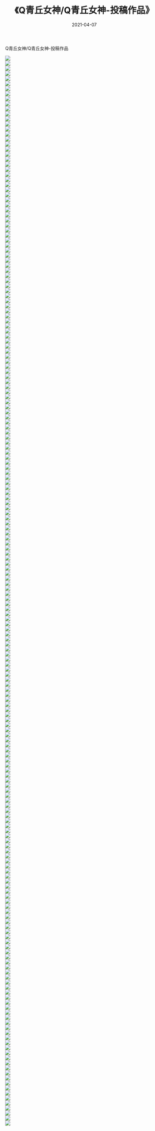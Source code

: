 ﻿---
layout: post
title:  《Q青丘女神/Q青丘女神-投稿作品》
date:   2021-04-07
img: http://pic.660000.xyz/1:/网络美图/2021/Q青丘女神/Q青丘女神-投稿作品/000.jpg
categories: [美女, 清纯, 唯美]
---

Q青丘女神/Q青丘女神-投稿作品

 ![](http://pic.660000.xyz/1:/网络美图/2021/Q青丘女神/Q青丘女神-投稿作品/001.jpg) <br>![](http://pic.660000.xyz/1:/网络美图/2021/Q青丘女神/Q青丘女神-投稿作品/002.jpg) <br>![](http://pic.660000.xyz/1:/网络美图/2021/Q青丘女神/Q青丘女神-投稿作品/003.jpg) <br>![](http://pic.660000.xyz/1:/网络美图/2021/Q青丘女神/Q青丘女神-投稿作品/004.jpg) <br>![](http://pic.660000.xyz/1:/网络美图/2021/Q青丘女神/Q青丘女神-投稿作品/005.jpg) <br>![](http://pic.660000.xyz/1:/网络美图/2021/Q青丘女神/Q青丘女神-投稿作品/006.jpg) <br>![](http://pic.660000.xyz/1:/网络美图/2021/Q青丘女神/Q青丘女神-投稿作品/007.jpg) <br>![](http://pic.660000.xyz/1:/网络美图/2021/Q青丘女神/Q青丘女神-投稿作品/008.jpg) <br>![](http://pic.660000.xyz/1:/网络美图/2021/Q青丘女神/Q青丘女神-投稿作品/009.jpg) <br>![](http://pic.660000.xyz/1:/网络美图/2021/Q青丘女神/Q青丘女神-投稿作品/010.jpg) <br>![](http://pic.660000.xyz/1:/网络美图/2021/Q青丘女神/Q青丘女神-投稿作品/011.jpg) <br>![](http://pic.660000.xyz/1:/网络美图/2021/Q青丘女神/Q青丘女神-投稿作品/012.jpg) <br>![](http://pic.660000.xyz/1:/网络美图/2021/Q青丘女神/Q青丘女神-投稿作品/013.jpg) <br>![](http://pic.660000.xyz/1:/网络美图/2021/Q青丘女神/Q青丘女神-投稿作品/014.jpg) <br>![](http://pic.660000.xyz/1:/网络美图/2021/Q青丘女神/Q青丘女神-投稿作品/015.jpg) <br>![](http://pic.660000.xyz/1:/网络美图/2021/Q青丘女神/Q青丘女神-投稿作品/016.jpg) <br>![](http://pic.660000.xyz/1:/网络美图/2021/Q青丘女神/Q青丘女神-投稿作品/017.jpg) <br>![](http://pic.660000.xyz/1:/网络美图/2021/Q青丘女神/Q青丘女神-投稿作品/018.jpg) <br>![](http://pic.660000.xyz/1:/网络美图/2021/Q青丘女神/Q青丘女神-投稿作品/019.jpg) <br>![](http://pic.660000.xyz/1:/网络美图/2021/Q青丘女神/Q青丘女神-投稿作品/020.jpg) <br>![](http://pic.660000.xyz/1:/网络美图/2021/Q青丘女神/Q青丘女神-投稿作品/021.jpg) <br>![](http://pic.660000.xyz/1:/网络美图/2021/Q青丘女神/Q青丘女神-投稿作品/022.jpg) <br>![](http://pic.660000.xyz/1:/网络美图/2021/Q青丘女神/Q青丘女神-投稿作品/023.jpg) <br>![](http://pic.660000.xyz/1:/网络美图/2021/Q青丘女神/Q青丘女神-投稿作品/024.jpg) <br>![](http://pic.660000.xyz/1:/网络美图/2021/Q青丘女神/Q青丘女神-投稿作品/025.jpg) <br>![](http://pic.660000.xyz/1:/网络美图/2021/Q青丘女神/Q青丘女神-投稿作品/026.jpg) <br>![](http://pic.660000.xyz/1:/网络美图/2021/Q青丘女神/Q青丘女神-投稿作品/027.jpg) <br>![](http://pic.660000.xyz/1:/网络美图/2021/Q青丘女神/Q青丘女神-投稿作品/028.jpg) <br>![](http://pic.660000.xyz/1:/网络美图/2021/Q青丘女神/Q青丘女神-投稿作品/029.jpg) <br>![](http://pic.660000.xyz/1:/网络美图/2021/Q青丘女神/Q青丘女神-投稿作品/030.jpg) <br>![](http://pic.660000.xyz/1:/网络美图/2021/Q青丘女神/Q青丘女神-投稿作品/031.jpg) <br>![](http://pic.660000.xyz/1:/网络美图/2021/Q青丘女神/Q青丘女神-投稿作品/032.jpg) <br>![](http://pic.660000.xyz/1:/网络美图/2021/Q青丘女神/Q青丘女神-投稿作品/033.jpg) <br>![](http://pic.660000.xyz/1:/网络美图/2021/Q青丘女神/Q青丘女神-投稿作品/034.jpg) <br>![](http://pic.660000.xyz/1:/网络美图/2021/Q青丘女神/Q青丘女神-投稿作品/035.jpg) <br>![](http://pic.660000.xyz/1:/网络美图/2021/Q青丘女神/Q青丘女神-投稿作品/036.jpg) <br>![](http://pic.660000.xyz/1:/网络美图/2021/Q青丘女神/Q青丘女神-投稿作品/037.jpg) <br>![](http://pic.660000.xyz/1:/网络美图/2021/Q青丘女神/Q青丘女神-投稿作品/038.jpg) <br>![](http://pic.660000.xyz/1:/网络美图/2021/Q青丘女神/Q青丘女神-投稿作品/039.jpg) <br>![](http://pic.660000.xyz/1:/网络美图/2021/Q青丘女神/Q青丘女神-投稿作品/040.jpg) <br>![](http://pic.660000.xyz/1:/网络美图/2021/Q青丘女神/Q青丘女神-投稿作品/041.jpg) <br>![](http://pic.660000.xyz/1:/网络美图/2021/Q青丘女神/Q青丘女神-投稿作品/042.jpg) <br>![](http://pic.660000.xyz/1:/网络美图/2021/Q青丘女神/Q青丘女神-投稿作品/043.jpg) <br>![](http://pic.660000.xyz/1:/网络美图/2021/Q青丘女神/Q青丘女神-投稿作品/044.jpg) <br>![](http://pic.660000.xyz/1:/网络美图/2021/Q青丘女神/Q青丘女神-投稿作品/045.jpg) <br>![](http://pic.660000.xyz/1:/网络美图/2021/Q青丘女神/Q青丘女神-投稿作品/046.jpg) <br>![](http://pic.660000.xyz/1:/网络美图/2021/Q青丘女神/Q青丘女神-投稿作品/047.jpg) <br>![](http://pic.660000.xyz/1:/网络美图/2021/Q青丘女神/Q青丘女神-投稿作品/048.jpg) <br>![](http://pic.660000.xyz/1:/网络美图/2021/Q青丘女神/Q青丘女神-投稿作品/049.jpg) <br>![](http://pic.660000.xyz/1:/网络美图/2021/Q青丘女神/Q青丘女神-投稿作品/050.jpg) <br>![](http://pic.660000.xyz/1:/网络美图/2021/Q青丘女神/Q青丘女神-投稿作品/051.jpg) <br>![](http://pic.660000.xyz/1:/网络美图/2021/Q青丘女神/Q青丘女神-投稿作品/052.jpg) <br>![](http://pic.660000.xyz/1:/网络美图/2021/Q青丘女神/Q青丘女神-投稿作品/053.jpg) <br>![](http://pic.660000.xyz/1:/网络美图/2021/Q青丘女神/Q青丘女神-投稿作品/054.jpg) <br>![](http://pic.660000.xyz/1:/网络美图/2021/Q青丘女神/Q青丘女神-投稿作品/055.jpg) <br>![](http://pic.660000.xyz/1:/网络美图/2021/Q青丘女神/Q青丘女神-投稿作品/056.jpg) <br>![](http://pic.660000.xyz/1:/网络美图/2021/Q青丘女神/Q青丘女神-投稿作品/057.jpg) <br>![](http://pic.660000.xyz/1:/网络美图/2021/Q青丘女神/Q青丘女神-投稿作品/058.jpg) <br>![](http://pic.660000.xyz/1:/网络美图/2021/Q青丘女神/Q青丘女神-投稿作品/059.jpg) <br>![](http://pic.660000.xyz/1:/网络美图/2021/Q青丘女神/Q青丘女神-投稿作品/060.jpg) <br>![](http://pic.660000.xyz/1:/网络美图/2021/Q青丘女神/Q青丘女神-投稿作品/061.jpg) <br>![](http://pic.660000.xyz/1:/网络美图/2021/Q青丘女神/Q青丘女神-投稿作品/062.jpg) <br>![](http://pic.660000.xyz/1:/网络美图/2021/Q青丘女神/Q青丘女神-投稿作品/063.jpg) <br>![](http://pic.660000.xyz/1:/网络美图/2021/Q青丘女神/Q青丘女神-投稿作品/064.jpg) <br>![](http://pic.660000.xyz/1:/网络美图/2021/Q青丘女神/Q青丘女神-投稿作品/065.jpg) <br>![](http://pic.660000.xyz/1:/网络美图/2021/Q青丘女神/Q青丘女神-投稿作品/066.jpg) <br>![](http://pic.660000.xyz/1:/网络美图/2021/Q青丘女神/Q青丘女神-投稿作品/067.jpg) <br>![](http://pic.660000.xyz/1:/网络美图/2021/Q青丘女神/Q青丘女神-投稿作品/068.jpg) <br>![](http://pic.660000.xyz/1:/网络美图/2021/Q青丘女神/Q青丘女神-投稿作品/069.jpg) <br>![](http://pic.660000.xyz/1:/网络美图/2021/Q青丘女神/Q青丘女神-投稿作品/070.jpg) <br>![](http://pic.660000.xyz/1:/网络美图/2021/Q青丘女神/Q青丘女神-投稿作品/071.jpg) <br>![](http://pic.660000.xyz/1:/网络美图/2021/Q青丘女神/Q青丘女神-投稿作品/072.jpg) <br>![](http://pic.660000.xyz/1:/网络美图/2021/Q青丘女神/Q青丘女神-投稿作品/073.jpg) <br>![](http://pic.660000.xyz/1:/网络美图/2021/Q青丘女神/Q青丘女神-投稿作品/074.jpg) <br>![](http://pic.660000.xyz/1:/网络美图/2021/Q青丘女神/Q青丘女神-投稿作品/075.jpg) <br>![](http://pic.660000.xyz/1:/网络美图/2021/Q青丘女神/Q青丘女神-投稿作品/076.jpg) <br>![](http://pic.660000.xyz/1:/网络美图/2021/Q青丘女神/Q青丘女神-投稿作品/077.jpg) <br>![](http://pic.660000.xyz/1:/网络美图/2021/Q青丘女神/Q青丘女神-投稿作品/078.jpg) <br>![](http://pic.660000.xyz/1:/网络美图/2021/Q青丘女神/Q青丘女神-投稿作品/079.jpg) <br>![](http://pic.660000.xyz/1:/网络美图/2021/Q青丘女神/Q青丘女神-投稿作品/080.jpg) <br>![](http://pic.660000.xyz/1:/网络美图/2021/Q青丘女神/Q青丘女神-投稿作品/081.jpg) <br>![](http://pic.660000.xyz/1:/网络美图/2021/Q青丘女神/Q青丘女神-投稿作品/082.jpg) <br>![](http://pic.660000.xyz/1:/网络美图/2021/Q青丘女神/Q青丘女神-投稿作品/083.jpg) <br>![](http://pic.660000.xyz/1:/网络美图/2021/Q青丘女神/Q青丘女神-投稿作品/084.jpg) <br>![](http://pic.660000.xyz/1:/网络美图/2021/Q青丘女神/Q青丘女神-投稿作品/085.jpg) <br>![](http://pic.660000.xyz/1:/网络美图/2021/Q青丘女神/Q青丘女神-投稿作品/086.jpg) <br>![](http://pic.660000.xyz/1:/网络美图/2021/Q青丘女神/Q青丘女神-投稿作品/087.jpg) <br>![](http://pic.660000.xyz/1:/网络美图/2021/Q青丘女神/Q青丘女神-投稿作品/088.jpg) <br>![](http://pic.660000.xyz/1:/网络美图/2021/Q青丘女神/Q青丘女神-投稿作品/089.jpg) <br>![](http://pic.660000.xyz/1:/网络美图/2021/Q青丘女神/Q青丘女神-投稿作品/090.jpg) <br>![](http://pic.660000.xyz/1:/网络美图/2021/Q青丘女神/Q青丘女神-投稿作品/091.jpg) <br>![](http://pic.660000.xyz/1:/网络美图/2021/Q青丘女神/Q青丘女神-投稿作品/092.jpg) <br>![](http://pic.660000.xyz/1:/网络美图/2021/Q青丘女神/Q青丘女神-投稿作品/093.jpg) <br>![](http://pic.660000.xyz/1:/网络美图/2021/Q青丘女神/Q青丘女神-投稿作品/094.jpg) <br>![](http://pic.660000.xyz/1:/网络美图/2021/Q青丘女神/Q青丘女神-投稿作品/095.jpg) <br>![](http://pic.660000.xyz/1:/网络美图/2021/Q青丘女神/Q青丘女神-投稿作品/096.jpg) <br>![](http://pic.660000.xyz/1:/网络美图/2021/Q青丘女神/Q青丘女神-投稿作品/097.jpg) <br>![](http://pic.660000.xyz/1:/网络美图/2021/Q青丘女神/Q青丘女神-投稿作品/098.jpg) <br>![](http://pic.660000.xyz/1:/网络美图/2021/Q青丘女神/Q青丘女神-投稿作品/099.jpg) <br>![](http://pic.660000.xyz/1:/网络美图/2021/Q青丘女神/Q青丘女神-投稿作品/100.jpg) <br>![](http://pic.660000.xyz/1:/网络美图/2021/Q青丘女神/Q青丘女神-投稿作品/101.jpg) <br>![](http://pic.660000.xyz/1:/网络美图/2021/Q青丘女神/Q青丘女神-投稿作品/102.jpg) <br>![](http://pic.660000.xyz/1:/网络美图/2021/Q青丘女神/Q青丘女神-投稿作品/103.jpg) <br>![](http://pic.660000.xyz/1:/网络美图/2021/Q青丘女神/Q青丘女神-投稿作品/104.jpg) <br>![](http://pic.660000.xyz/1:/网络美图/2021/Q青丘女神/Q青丘女神-投稿作品/105.jpg) <br>![](http://pic.660000.xyz/1:/网络美图/2021/Q青丘女神/Q青丘女神-投稿作品/106.jpg) <br>![](http://pic.660000.xyz/1:/网络美图/2021/Q青丘女神/Q青丘女神-投稿作品/107.jpg) <br>![](http://pic.660000.xyz/1:/网络美图/2021/Q青丘女神/Q青丘女神-投稿作品/108.jpg) <br>![](http://pic.660000.xyz/1:/网络美图/2021/Q青丘女神/Q青丘女神-投稿作品/109.jpg) <br>![](http://pic.660000.xyz/1:/网络美图/2021/Q青丘女神/Q青丘女神-投稿作品/110.jpg) <br>![](http://pic.660000.xyz/1:/网络美图/2021/Q青丘女神/Q青丘女神-投稿作品/111.jpg) <br>![](http://pic.660000.xyz/1:/网络美图/2021/Q青丘女神/Q青丘女神-投稿作品/112.jpg) <br>![](http://pic.660000.xyz/1:/网络美图/2021/Q青丘女神/Q青丘女神-投稿作品/113.jpg) <br>![](http://pic.660000.xyz/1:/网络美图/2021/Q青丘女神/Q青丘女神-投稿作品/114.jpg) <br>![](http://pic.660000.xyz/1:/网络美图/2021/Q青丘女神/Q青丘女神-投稿作品/115.jpg) <br>![](http://pic.660000.xyz/1:/网络美图/2021/Q青丘女神/Q青丘女神-投稿作品/116.jpg) <br>![](http://pic.660000.xyz/1:/网络美图/2021/Q青丘女神/Q青丘女神-投稿作品/117.jpg) <br>![](http://pic.660000.xyz/1:/网络美图/2021/Q青丘女神/Q青丘女神-投稿作品/118.jpg) <br>![](http://pic.660000.xyz/1:/网络美图/2021/Q青丘女神/Q青丘女神-投稿作品/119.jpg) <br>![](http://pic.660000.xyz/1:/网络美图/2021/Q青丘女神/Q青丘女神-投稿作品/120.jpg) <br>![](http://pic.660000.xyz/1:/网络美图/2021/Q青丘女神/Q青丘女神-投稿作品/121.jpg) <br>![](http://pic.660000.xyz/1:/网络美图/2021/Q青丘女神/Q青丘女神-投稿作品/122.jpg) <br>![](http://pic.660000.xyz/1:/网络美图/2021/Q青丘女神/Q青丘女神-投稿作品/123.jpg) <br>![](http://pic.660000.xyz/1:/网络美图/2021/Q青丘女神/Q青丘女神-投稿作品/124.jpg) <br>![](http://pic.660000.xyz/1:/网络美图/2021/Q青丘女神/Q青丘女神-投稿作品/125.jpg) <br>![](http://pic.660000.xyz/1:/网络美图/2021/Q青丘女神/Q青丘女神-投稿作品/126.jpg) <br>![](http://pic.660000.xyz/1:/网络美图/2021/Q青丘女神/Q青丘女神-投稿作品/127.jpg) <br>![](http://pic.660000.xyz/1:/网络美图/2021/Q青丘女神/Q青丘女神-投稿作品/128.jpg) <br>![](http://pic.660000.xyz/1:/网络美图/2021/Q青丘女神/Q青丘女神-投稿作品/129.jpg) <br>![](http://pic.660000.xyz/1:/网络美图/2021/Q青丘女神/Q青丘女神-投稿作品/130.jpg) <br>![](http://pic.660000.xyz/1:/网络美图/2021/Q青丘女神/Q青丘女神-投稿作品/131.jpg) <br>![](http://pic.660000.xyz/1:/网络美图/2021/Q青丘女神/Q青丘女神-投稿作品/132.jpg) <br>![](http://pic.660000.xyz/1:/网络美图/2021/Q青丘女神/Q青丘女神-投稿作品/133.jpg) <br>![](http://pic.660000.xyz/1:/网络美图/2021/Q青丘女神/Q青丘女神-投稿作品/134.jpg) <br>![](http://pic.660000.xyz/1:/网络美图/2021/Q青丘女神/Q青丘女神-投稿作品/135.jpg) <br>![](http://pic.660000.xyz/1:/网络美图/2021/Q青丘女神/Q青丘女神-投稿作品/136.jpg) <br>![](http://pic.660000.xyz/1:/网络美图/2021/Q青丘女神/Q青丘女神-投稿作品/137.jpg) <br>![](http://pic.660000.xyz/1:/网络美图/2021/Q青丘女神/Q青丘女神-投稿作品/138.jpg) <br>![](http://pic.660000.xyz/1:/网络美图/2021/Q青丘女神/Q青丘女神-投稿作品/139.jpg) <br>![](http://pic.660000.xyz/1:/网络美图/2021/Q青丘女神/Q青丘女神-投稿作品/140.jpg) <br>![](http://pic.660000.xyz/1:/网络美图/2021/Q青丘女神/Q青丘女神-投稿作品/141.jpg) <br>![](http://pic.660000.xyz/1:/网络美图/2021/Q青丘女神/Q青丘女神-投稿作品/142.jpg) <br>![](http://pic.660000.xyz/1:/网络美图/2021/Q青丘女神/Q青丘女神-投稿作品/143.jpg) <br>![](http://pic.660000.xyz/1:/网络美图/2021/Q青丘女神/Q青丘女神-投稿作品/144.jpg) <br>![](http://pic.660000.xyz/1:/网络美图/2021/Q青丘女神/Q青丘女神-投稿作品/145.jpg) <br>![](http://pic.660000.xyz/1:/网络美图/2021/Q青丘女神/Q青丘女神-投稿作品/146.jpg) <br>![](http://pic.660000.xyz/1:/网络美图/2021/Q青丘女神/Q青丘女神-投稿作品/147.jpg) <br>![](http://pic.660000.xyz/1:/网络美图/2021/Q青丘女神/Q青丘女神-投稿作品/148.jpg) <br>![](http://pic.660000.xyz/1:/网络美图/2021/Q青丘女神/Q青丘女神-投稿作品/149.jpg) <br>![](http://pic.660000.xyz/1:/网络美图/2021/Q青丘女神/Q青丘女神-投稿作品/150.jpg) <br>![](http://pic.660000.xyz/1:/网络美图/2021/Q青丘女神/Q青丘女神-投稿作品/151.jpg) <br>![](http://pic.660000.xyz/1:/网络美图/2021/Q青丘女神/Q青丘女神-投稿作品/152.jpg) <br>![](http://pic.660000.xyz/1:/网络美图/2021/Q青丘女神/Q青丘女神-投稿作品/153.jpg) <br>![](http://pic.660000.xyz/1:/网络美图/2021/Q青丘女神/Q青丘女神-投稿作品/154.jpg) <br>![](http://pic.660000.xyz/1:/网络美图/2021/Q青丘女神/Q青丘女神-投稿作品/155.jpg) <br>![](http://pic.660000.xyz/1:/网络美图/2021/Q青丘女神/Q青丘女神-投稿作品/156.jpg) <br>![](http://pic.660000.xyz/1:/网络美图/2021/Q青丘女神/Q青丘女神-投稿作品/157.jpg) <br>![](http://pic.660000.xyz/1:/网络美图/2021/Q青丘女神/Q青丘女神-投稿作品/158.jpg) <br>![](http://pic.660000.xyz/1:/网络美图/2021/Q青丘女神/Q青丘女神-投稿作品/159.jpg) <br>![](http://pic.660000.xyz/1:/网络美图/2021/Q青丘女神/Q青丘女神-投稿作品/160.jpg) <br>![](http://pic.660000.xyz/1:/网络美图/2021/Q青丘女神/Q青丘女神-投稿作品/161.jpg) <br>![](http://pic.660000.xyz/1:/网络美图/2021/Q青丘女神/Q青丘女神-投稿作品/162.jpg) <br>![](http://pic.660000.xyz/1:/网络美图/2021/Q青丘女神/Q青丘女神-投稿作品/163.jpg) <br>![](http://pic.660000.xyz/1:/网络美图/2021/Q青丘女神/Q青丘女神-投稿作品/164.jpg) <br>![](http://pic.660000.xyz/1:/网络美图/2021/Q青丘女神/Q青丘女神-投稿作品/165.jpg) <br>![](http://pic.660000.xyz/1:/网络美图/2021/Q青丘女神/Q青丘女神-投稿作品/166.jpg) <br>![](http://pic.660000.xyz/1:/网络美图/2021/Q青丘女神/Q青丘女神-投稿作品/167.jpg) <br>![](http://pic.660000.xyz/1:/网络美图/2021/Q青丘女神/Q青丘女神-投稿作品/168.jpg) <br>![](http://pic.660000.xyz/1:/网络美图/2021/Q青丘女神/Q青丘女神-投稿作品/169.jpg) <br>![](http://pic.660000.xyz/1:/网络美图/2021/Q青丘女神/Q青丘女神-投稿作品/170.jpg) <br>![](http://pic.660000.xyz/1:/网络美图/2021/Q青丘女神/Q青丘女神-投稿作品/171.jpg) <br>![](http://pic.660000.xyz/1:/网络美图/2021/Q青丘女神/Q青丘女神-投稿作品/172.jpg) <br>![](http://pic.660000.xyz/1:/网络美图/2021/Q青丘女神/Q青丘女神-投稿作品/173.jpg) <br>![](http://pic.660000.xyz/1:/网络美图/2021/Q青丘女神/Q青丘女神-投稿作品/174.jpg) <br>![](http://pic.660000.xyz/1:/网络美图/2021/Q青丘女神/Q青丘女神-投稿作品/175.jpg) <br>![](http://pic.660000.xyz/1:/网络美图/2021/Q青丘女神/Q青丘女神-投稿作品/176.jpg) <br>![](http://pic.660000.xyz/1:/网络美图/2021/Q青丘女神/Q青丘女神-投稿作品/177.jpg) <br>![](http://pic.660000.xyz/1:/网络美图/2021/Q青丘女神/Q青丘女神-投稿作品/178.jpg) <br>![](http://pic.660000.xyz/1:/网络美图/2021/Q青丘女神/Q青丘女神-投稿作品/179.jpg) <br>![](http://pic.660000.xyz/1:/网络美图/2021/Q青丘女神/Q青丘女神-投稿作品/180.jpg) <br>![](http://pic.660000.xyz/1:/网络美图/2021/Q青丘女神/Q青丘女神-投稿作品/181.jpg) <br>![](http://pic.660000.xyz/1:/网络美图/2021/Q青丘女神/Q青丘女神-投稿作品/182.jpg) <br>![](http://pic.660000.xyz/1:/网络美图/2021/Q青丘女神/Q青丘女神-投稿作品/183.jpg) <br>![](http://pic.660000.xyz/1:/网络美图/2021/Q青丘女神/Q青丘女神-投稿作品/184.jpg) <br>![](http://pic.660000.xyz/1:/网络美图/2021/Q青丘女神/Q青丘女神-投稿作品/185.jpg) <br>![](http://pic.660000.xyz/1:/网络美图/2021/Q青丘女神/Q青丘女神-投稿作品/186.jpg) <br>![](http://pic.660000.xyz/1:/网络美图/2021/Q青丘女神/Q青丘女神-投稿作品/187.jpg) <br>![](http://pic.660000.xyz/1:/网络美图/2021/Q青丘女神/Q青丘女神-投稿作品/188.jpg) <br>![](http://pic.660000.xyz/1:/网络美图/2021/Q青丘女神/Q青丘女神-投稿作品/189.jpg) <br>![](http://pic.660000.xyz/1:/网络美图/2021/Q青丘女神/Q青丘女神-投稿作品/190.jpg) <br>![](http://pic.660000.xyz/1:/网络美图/2021/Q青丘女神/Q青丘女神-投稿作品/191.jpg) <br>![](http://pic.660000.xyz/1:/网络美图/2021/Q青丘女神/Q青丘女神-投稿作品/192.jpg) <br>![](http://pic.660000.xyz/1:/网络美图/2021/Q青丘女神/Q青丘女神-投稿作品/193.jpg) <br>![](http://pic.660000.xyz/1:/网络美图/2021/Q青丘女神/Q青丘女神-投稿作品/194.jpg) <br>![](http://pic.660000.xyz/1:/网络美图/2021/Q青丘女神/Q青丘女神-投稿作品/195.jpg) <br>![](http://pic.660000.xyz/1:/网络美图/2021/Q青丘女神/Q青丘女神-投稿作品/196.jpg) <br>![](http://pic.660000.xyz/1:/网络美图/2021/Q青丘女神/Q青丘女神-投稿作品/197.jpg) <br>![](http://pic.660000.xyz/1:/网络美图/2021/Q青丘女神/Q青丘女神-投稿作品/198.jpg) <br>![](http://pic.660000.xyz/1:/网络美图/2021/Q青丘女神/Q青丘女神-投稿作品/199.jpg) <br>![](http://pic.660000.xyz/1:/网络美图/2021/Q青丘女神/Q青丘女神-投稿作品/200.jpg) <br>![](http://pic.660000.xyz/1:/网络美图/2021/Q青丘女神/Q青丘女神-投稿作品/201.jpg) <br>![](http://pic.660000.xyz/1:/网络美图/2021/Q青丘女神/Q青丘女神-投稿作品/202.jpg) <br>![](http://pic.660000.xyz/1:/网络美图/2021/Q青丘女神/Q青丘女神-投稿作品/203.jpg) <br>![](http://pic.660000.xyz/1:/网络美图/2021/Q青丘女神/Q青丘女神-投稿作品/204.jpg) <br>![](http://pic.660000.xyz/1:/网络美图/2021/Q青丘女神/Q青丘女神-投稿作品/205.jpg) <br>![](http://pic.660000.xyz/1:/网络美图/2021/Q青丘女神/Q青丘女神-投稿作品/206.jpg) <br>![](http://pic.660000.xyz/1:/网络美图/2021/Q青丘女神/Q青丘女神-投稿作品/207.jpg) <br>![](http://pic.660000.xyz/1:/网络美图/2021/Q青丘女神/Q青丘女神-投稿作品/208.jpg) <br>![](http://pic.660000.xyz/1:/网络美图/2021/Q青丘女神/Q青丘女神-投稿作品/209.jpg) <br>![](http://pic.660000.xyz/1:/网络美图/2021/Q青丘女神/Q青丘女神-投稿作品/210.jpg) <br>![](http://pic.660000.xyz/1:/网络美图/2021/Q青丘女神/Q青丘女神-投稿作品/211.jpg) <br>![](http://pic.660000.xyz/1:/网络美图/2021/Q青丘女神/Q青丘女神-投稿作品/212.jpg) <br>